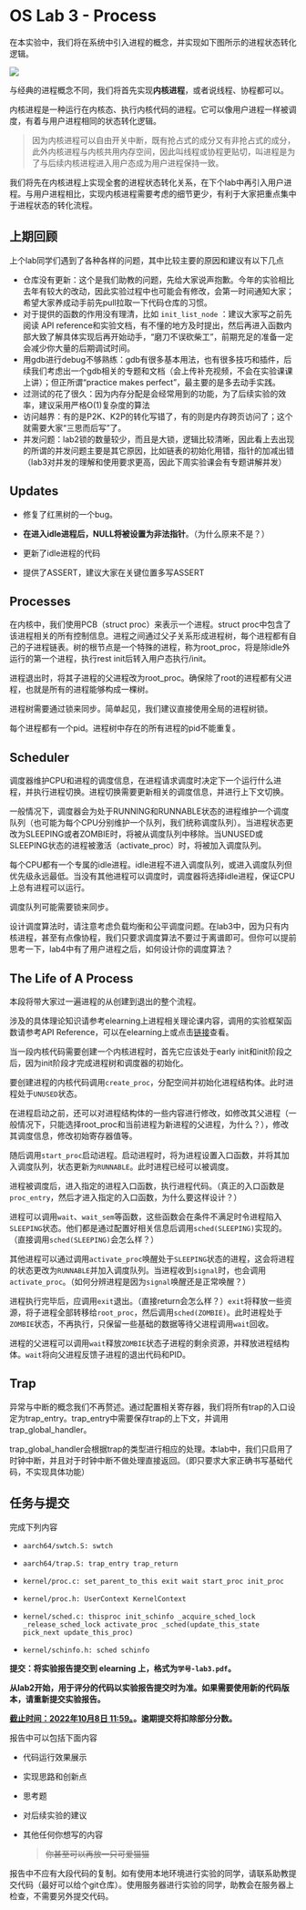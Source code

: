 # OS Lab 3 - Process

在本实验中，我们将在系统中引入进程的概念，并实现如下图所示的进程状态转化逻辑。

![](C:\Users\ASUS\AppData\Roaming\marktext\images\2022-09-22-16-00-06-image.png)

与经典的进程概念不同，我们将首先实现**内核进程**，或者说线程、协程都可以。

内核进程是一种运行在内核态、执行内核代码的进程。它可以像用户进程一样被调度，有着与用户进程相同的状态转化逻辑。

> 因为内核进程可以自由开关中断，既有抢占式的成分又有非抢占式的成分，此外内核进程与内核共用内存空间，因此叫线程或协程更贴切，叫进程是为了与后续内核进程进入用户态成为用户进程保持一致。

我们将先在内核进程上实现全套的进程状态转化关系，在下个lab中再引入用户进程。与用户进程相比，实现内核进程需要考虑的细节更少，有利于大家把重点集中于进程状态的转化流程。

## 上期回顾

上个lab同学们遇到了各种各样的问题，其中比较主要的原因和建议有以下几点

- 仓库没有更新：这个是我们助教的问题，先给大家说声抱歉。今年的实验相比去年有较大的改动，因此实验过程中也可能会有修改，会第一时间通知大家；希望大家养成动手前先pull拉取一下代码仓库的习惯。
- 对于提供的函数的作用没有理清，比如 `init_list_node` ：建议大家写之前先阅读 API reference和实验文档，有不懂的地方及时提出，然后再进入函数内部大致了解具体实现后再开始动手，“磨刀不误砍柴工”，前期充足的准备一定会减少你大量的后期调试时间。
- 用gdb进行debug不够熟练：gdb有很多基本用法，也有很多技巧和插件，后续我们考虑出一个gdb相关的专题和文档（会上传补充视频，不会在实验课课上讲）；但正所谓“practice makes perfect”，最主要的是多去动手实践。
- 过测试的花了很久：因为内存分配是会经常用到的功能，为了后续实验的效率，建议采用严格O(1)复杂度的算法
- 访问越界：有的是P2K、K2P的转化写错了，有的则是内存跨页访问了；这个就需要大家“三思而后写”了。
- 并发问题：lab2锁的数量较少，而且是大锁，逻辑比较清晰，因此看上去出现的所谓的并发问题主要是其它原因，比如链表的初始化用错，指针的加减出错（lab3对并发的理解和使用要求更高，因此下周实验课会有专题讲解并发）

## Updates

* 修复了红黑树的一个bug。

* **在进入idle进程后，NULL将被设置为非法指针**。（为什么原来不是？）

* 更新了idle进程的代码

* 提供了ASSERT，建议大家在关键位置多写ASSERT

## Processes

在内核中，我们使用PCB（struct proc）来表示一个进程。struct proc中包含了该进程相关的所有控制信息。进程之间通过父子关系形成进程树，每个进程都有自己的子进程链表。树的根节点是一个特殊的进程，称为root\_proc，将是除idle外运行的第一个进程，执行rest init后转入用户态执行/init。

进程退出时，将其子进程的父进程改为root\_proc。确保除了root的进程都有父进程，也就是所有的进程能够构成一棵树。

进程树需要通过锁来同步。简单起见，我们建议直接使用全局的进程树锁。

每个进程都有一个pid。进程树中存在的所有进程的pid不能重复。

## Scheduler

调度器维护CPU和进程的调度信息，在进程请求调度时决定下一个运行什么进程，并执行进程切换。进程切换需要更新相关的调度信息，并进行上下文切换。

一般情况下，调度器会为处于RUNNING和RUNNABLE状态的进程维护一个调度队列（也可能为每个CPU分别维护一个队列，我们统称调度队列）。当进程状态更改为SLEEPING或者ZOMBIE时，将被从调度队列中移除。当UNUSED或SLEEPING状态的进程被激活（activate\_proc）时，将被加入调度队列。

每个CPU都有一个专属的idle进程。idle进程不进入调度队列，或进入调度队列但优先级永远最低。当没有其他进程可以调度时，调度器将选择idle进程，保证CPU上总有进程可以运行。

调度队列可能需要锁来同步。

设计调度算法时，请注意考虑负载均衡和公平调度问题。在lab3中，因为只有内核进程，甚至有点像协程，我们只要求调度算法不要过于离谱即可。但你可以提前思考一下，lab4中有了用户进程之后，如何设计你的调度算法？

## The Life of A Process

本段将带大家过一遍进程的从创建到退出的整个流程。

涉及的具体理论知识请参考elearning上进程相关理论课内容，调用的实验框架函数请参考API Reference，可以在elearning上或点击[链接](https://www.overleaf.com/project/6322d10d651a179716ac29e2)查看。

当一段内核代码需要创建一个内核进程时，首先它应该处于early init和init阶段之后，因为init阶段才完成进程树和调度器的初始化。

要创建进程的内核代码调用`create_proc`，分配空间并初始化进程结构体。此时进程处于`UNUSED`状态。

在进程启动之前，还可以对进程结构体的一些内容进行修改，如修改其父进程（一般情况下，只能选择root\_proc和当前进程为新进程的父进程，为什么？），修改其调度信息，修改初始寄存器值等。

随后调用`start_proc`启动进程。启动进程时，将为进程设置入口函数，并将其加入调度队列，状态更新为`RUNNABLE`。此时进程已经可以被调度。

进程被调度后，进入指定的进程入口函数，执行进程代码。（真正的入口函数是`proc_entry`，然后才进入指定的入口函数，为什么要这样设计？）

进程可以调用`wait`、`wait_sem`等函数，这些函数会在条件不满足时令进程陷入`SLEEPING`状态。他们都是通过配置好相关信息后调用`sched(SLEEPING)`实现的。（直接调用`sched(SLEEPING)`会怎么样？）

其他进程可以通过调用`activate_proc`唤醒处于`SLEEPING`状态的进程，这会将进程的状态更改为`RUNNABLE`并加入调度队列。当进程收到`signal`时，也会调用`activate_proc`。（如何分辨进程是因为`signal`唤醒还是正常唤醒？）

进程执行完毕后，应调用`exit`退出。（直接return会怎么样？）`exit`将释放一些资源，将子进程全部转移给`root_proc`，然后调用`sched(ZOMBIE)`。此时进程处于`ZOMBIE`状态，不再执行，只保留一些基础的数据等待父进程调用`wait`回收。

进程的父进程可以调用`wait`释放`ZOMBIE`状态子进程的剩余资源，并释放进程结构体。`wait`将向父进程反馈子进程的退出代码和PID。

## Trap

异常与中断的概念我们不再赘述。通过配置相关寄存器，我们将所有trap的入口设定为trap\_entry。trap\_entry中需要保存trap的上下文，并调用trap\_global\_handler。

trap\_global\_handler会根据trap的类型进行相应的处理。本lab中，我们只启用了时钟中断，并且对于时钟中断不做处理直接返回。（即只要求大家正确书写基础代码，不实现具体功能）

## 任务与提交

完成下列内容

* `aarch64/swtch.S: swtch`

* `aarch64/trap.S: trap_entry trap_return`

* `kernel/proc.c: set_parent_to_this exit wait start_proc init_proc`

* `kernel/proc.h: UserContext KernelContext`

* `kernel/sched.c: thisproc init_schinfo _acquire_sched_lock _release_sched_lock activate_proc _sched(update_this_state pick_next update_this_proc)`

* `kernel/schinfo.h: sched schinfo`

**提交：将实验报告提交到 elearning 上，格式为`学号-lab3.pdf`。**

**从lab2开始，用于评分的代码以实验报告提交时为准。如果需要使用新的代码版本，请重新提交实验报告。**

**<u>截止时间：2022年10月8日 11:59。</u>。逾期提交将扣除部分分数。**

报告中可以包括下面内容

- 代码运行效果展示

- 实现思路和创新点

- 思考题

- 对后续实验的建议

- 其他任何你想写的内容
  
  > ~~你甚至可以再放一只可爱猫猫~~

报告中不应有大段代码的复制。如有使用本地环境进行实验的同学，请联系助教提交代码（最好可以给个git仓库）。使用服务器进行实验的同学，助教会在服务器上检查，不需要另外提交代码。
